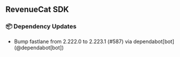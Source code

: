 ## RevenueCat SDK
### 📦 Dependency Updates
* Bump fastlane from 2.222.0 to 2.223.1 (#587) via dependabot[bot] (@dependabot[bot])
